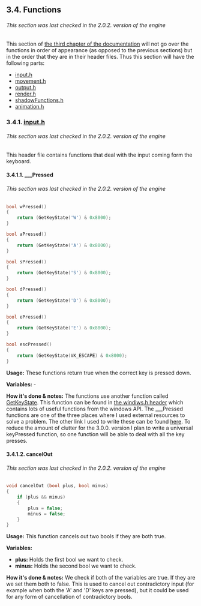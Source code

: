 ## 3.4. Functions
###### This section was last checked in the 2.0.2. version of the engine
This section of [the third chapter of the documentation](3._Description_of_EVERYTHING_and_3.1._Defines.md/#3-detailed-description-of-everything) will not go over the functions in order of appearance (as opposed to the previous sections) but in the order that they are in their header files. Thus this section will have the following parts:
* [input.h](#341-inputh)
* [movement.h](3.4.2._movement.h.md/#342-movementh)
* [output.h](3.4.3._output.h.md/#343-outputh)
* [render.h](3.4.4._render.h.md/#344-renderh)
* [shadowFunctions.h](3.4.5._shadowFunctions.h.md/#345-shadowfunctionsh)
* [animation.h](3.4.6._animation.h.md/#346-animationh)
### 3.4.1. [input.h](../../headers/input/input.h)
###### This section was last checked in the 2.0.2. version of the engine
This header file contains functions that deal with the input coming form the keyboard.
#### 3.4.1.1. ___Pressed
###### This section was last checked in the 2.0.2. version of the engine
```cpp
bool wPressed()
{
	return (GetKeyState('W') & 0x8000);
}

bool aPressed()
{
	return (GetKeyState('A') & 0x8000);
}

bool sPressed()
{
	return (GetKeyState('S') & 0x8000);
}

bool dPressed()
{
	return (GetKeyState('D') & 0x8000);
}

bool ePressed()
{
	return (GetKeyState('E') & 0x8000);
}

bool escPressed()
{
	return (GetKeyState(VK_ESCAPE) & 0x8000);
}
```

**Usage:** These functions return true when the correct key is pressed down.

**Variables:** -

**How it's done & notes:** The functions use another function called [GetKeyState](https://docs.microsoft.com/en-us/windows/desktop/api/winuser/nf-winuser-getkeystate). This function can be found in [the windiws.h header](https://en.wikipedia.org/wiki/Windows.h) which contains lots of useful functions from the windows API. The ___Pressed functions are one of the three places where I used external resources to solve a problem. The other link I used to write these can be found [here](https://stackoverflow.com/questions/6331868/using-getkeystate). To reduce the amount of clutter for the 3.0.0. version I plan to write a universal keyPressed function, so one function will be able to deal with all the key presses.

#### 3.4.1.2. cancelOut
###### This section was last checked in the 2.0.2. version of the engine
```cpp
void cancelOut (bool plus, bool minus)
{
	if (plus && minus)
	{
		plus = false;
		minus = false;
	}
}
```
**Usage:** This function cancels out two bools if they are both true.

**Variables:**
* **plus:** Holds the first bool we want to check.
* **minus:** Holds the second bool we want to check.

**How it's done & notes:** We check if both of the variables are true. If they are we set them both to false. This is used to cancel out contradictory input (for example when both the 'A' and 'D' keys are pressed), but it could be used for any form of cancellation of contradictory bools.